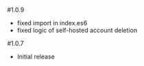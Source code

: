 #1.0.9
  - fixed import in index.es6
  - fixed logic of self-hosted account deletion

#1.0.7
  - Initial release